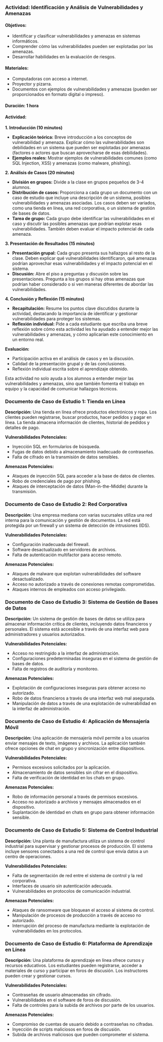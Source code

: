 ### Actividad: **Identificación y Análisis de Vulnerabilidades y Amenazas**

#### Objetivos:
- Identificar y clasificar vulnerabilidades y amenazas en sistemas informáticos.
- Comprender cómo las vulnerabilidades pueden ser explotadas por las amenazas.
- Desarrollar habilidades en la evaluación de riesgos.

#### Materiales:
- Computadoras con acceso a internet.
- Proyector y pizarra.
- Documentos con ejemplos de vulnerabilidades y amenazas (pueden ser proporcionados en formato digital o impreso).

#### Duración: 1 hora

#### Actividad:

**1. Introducción (10 minutos)**
   - **Explicación teórica:** Breve introducción a los conceptos de vulnerabilidad y amenaza. Explicar cómo las vulnerabilidades son debilidades en un sistema que pueden ser explotadas por amenazas (factores o actores que buscan aprovecharse de esas debilidades).
   - **Ejemplos reales:** Mostrar ejemplos de vulnerabilidades comunes (como SQL Injection, XSS) y amenazas (como malware, phishing).

**2. Análisis de Casos (20 minutos)**
   - **División en grupos:** Divide a la clase en grupos pequeños de 3-4 alumnos.
   - **Distribución de casos:** Proporciona a cada grupo un documento con un caso de estudio que incluye una descripción de un sistema, posibles vulnerabilidades y amenazas asociadas. Los casos deben ser variados, como una tienda en línea, una red corporativa, o un sistema de gestión de bases de datos.
   - **Tarea de grupo:** Cada grupo debe identificar las vulnerabilidades en el caso y discutir las posibles amenazas que podrían explotar esas vulnerabilidades. También deben evaluar el impacto potencial de cada amenaza.

**3. Presentación de Resultados (15 minutos)**
   - **Presentación grupal:** Cada grupo presenta sus hallazgos al resto de la clase. Deben explicar qué vulnerabilidades identificaron, qué amenazas podrían aprovechar esas vulnerabilidades y el impacto potencial en el sistema.
   - **Discusión:** Abre el piso a preguntas y discusión sobre las presentaciones. Pregunta a los grupos si hay otras amenazas que podrían haber considerado o si ven maneras diferentes de abordar las vulnerabilidades.

**4. Conclusión y Reflexión (15 minutos)**
   - **Recapitulación:** Resume los puntos clave discutidos durante la actividad, destacando la importancia de identificar y gestionar vulnerabilidades para proteger los sistemas.
   - **Reflexión individual:** Pide a cada estudiante que escriba una breve reflexión sobre cómo esta actividad les ha ayudado a entender mejor las vulnerabilidades y amenazas, y cómo aplicarían este conocimiento en un entorno real.

**Evaluación:**
- Participación activa en el análisis de casos y en la discusión.
- Calidad de la presentación grupal y de las conclusiones.
- Reflexión individual escrita sobre el aprendizaje obtenido.

Esta actividad no solo ayuda a los alumnos a entender mejor las vulnerabilidades y amenazas, sino que también fomenta el trabajo en equipo y la capacidad de comunicar hallazgos técnicos.


### Documento de Caso de Estudio 1: Tienda en Línea

**Descripción:** Una tienda en línea ofrece productos electrónicos y ropa. Los clientes pueden registrarse, buscar productos, hacer pedidos y pagar en línea. La tienda almacena información de clientes, historial de pedidos y detalles de pago.

**Vulnerabilidades Potenciales:**

- Inyección SQL en formularios de búsqueda.
- Fugas de datos debido a almacenamiento inadecuado de contraseñas.
- Falta de cifrado en la transmisión de datos sensibles.

**Amenazas Potenciales:**

- Ataques de inyección SQL para acceder a la base de datos de clientes.
- Robo de credenciales de pago por phishing.
- Ataques de interceptación de datos (Man-in-the-Middle) durante la transmisión.

### Documento de Caso de Estudio 2: Red Corporativa

**Descripción:** Una empresa mediana con varias sucursales utiliza una red interna para la comunicación y gestión de documentos. La red está protegida por un firewall y un sistema de detección de intrusiones (IDS).

**Vulnerabilidades Potenciales:**

- Configuración inadecuada del firewall.
- Software desactualizado en servidores de archivos.
- Falta de autenticación multifactor para acceso remoto.

**Amenazas Potenciales:**

- Ataques de malware que explotan vulnerabilidades del software desactualizado.
- Acceso no autorizado a través de conexiones remotas comprometidas.
- Ataques internos de empleados con acceso privilegiado.

### Documento de Caso de Estudio 3: Sistema de Gestión de Bases de Datos

**Descripción:** Un sistema de gestión de bases de datos se utiliza para almacenar información crítica de clientes, incluyendo datos financieros y personales. El sistema está accesible a través de una interfaz web para administradores y usuarios autorizados.

**Vulnerabilidades Potenciales:**

- Acceso no restringido a la interfaz de administración.
- Configuraciones predeterminadas inseguras en el sistema de gestión de bases de datos.
- Falta de registros de auditoría y monitoreo.

**Amenazas Potenciales:**

- Explotación de configuraciones inseguras para obtener acceso no autorizado.
- Robo de datos financieros a través de una interfaz web mal asegurada.
- Manipulación de datos a través de una explotación de vulnerabilidad en la interfaz de administración.

### Documento de Caso de Estudio 4: Aplicación de Mensajería Móvil

**Descripción:** Una aplicación de mensajería móvil permite a los usuarios enviar mensajes de texto, imágenes y archivos. La aplicación también ofrece opciones de chat en grupo y sincronización entre dispositivos.

**Vulnerabilidades Potenciales:**

- Permisos excesivos solicitados por la aplicación.
- Almacenamiento de datos sensibles sin cifrar en el dispositivo.
- Falta de verificación de identidad en los chats en grupo.

**Amenazas Potenciales:**

- Robo de información personal a través de permisos excesivos.
- Acceso no autorizado a archivos y mensajes almacenados en el dispositivo.
- Suplantación de identidad en chats en grupo para obtener información sensible.

### Documento de Caso de Estudio 5: Sistema de Control Industrial

**Descripción:** Una planta de manufactura utiliza un sistema de control industrial para supervisar y gestionar procesos de producción. El sistema incluye sensores conectados a una red de control que envía datos a un centro de operaciones.

**Vulnerabilidades Potenciales:**

- Falta de segmentación de red entre el sistema de control y la red corporativa.
- Interfaces de usuario sin autenticación adecuada.
- Vulnerabilidades en protocolos de comunicación industrial.

**Amenazas Potenciales:**

- Ataques de ransomware que bloquean el acceso al sistema de control.
- Manipulación de procesos de producción a través de acceso no autorizado.
- Interrupción del proceso de manufactura mediante la explotación de vulnerabilidades en los protocolos.

### Documento de Caso de Estudio 6: Plataforma de Aprendizaje en Línea

**Descripción:** Una plataforma de aprendizaje en línea ofrece cursos y recursos educativos. Los estudiantes pueden registrarse, acceder a materiales de curso y participar en foros de discusión. Los instructores pueden crear y gestionar cursos.

**Vulnerabilidades Potenciales:**

- Contraseñas de usuario almacenadas sin cifrado.
- Vulnerabilidades en el software de foros de discusión.
- Falta de controles para la subida de archivos por parte de los usuarios.

**Amenazas Potenciales:**

- Compromiso de cuentas de usuario debido a contraseñas no cifradas.
- Inyección de scripts maliciosos en foros de discusión.
- Subida de archivos maliciosos que pueden comprometer el sistema.


